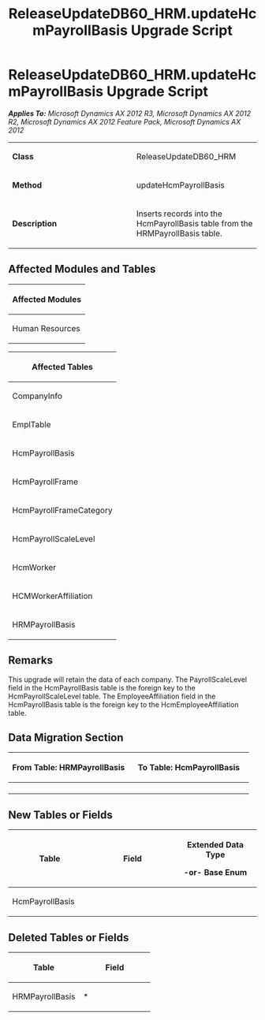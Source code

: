 ﻿---
title: ReleaseUpdateDB60_HRM.updateHcmPayrollBasis Upgrade Script
TOCTitle: ReleaseUpdateDB60_HRM.updateHcmPayrollBasis Upgrade Script
ms:assetid: 550ac6a5-b1a4-b042-c8b3-c1bd11dbb2f0
ms:mtpsurl: https://msdn.microsoft.com/en-us/library/JJ736158(v=AX.60)
ms:contentKeyID: 49708334
ms.date: 05/18/2015
mtps_version: v=AX.60
---

# ReleaseUpdateDB60\_HRM.updateHcmPayrollBasis Upgrade Script 


_**Applies To:** Microsoft Dynamics AX 2012 R3, Microsoft Dynamics AX 2012 R2, Microsoft Dynamics AX 2012 Feature Pack, Microsoft Dynamics AX 2012_

<table>
<colgroup>
<col style="width: 50%" />
<col style="width: 50%" />
</colgroup>
<tbody>
<tr class="odd">
<td><p><strong>Class</strong></p></td>
<td><p>ReleaseUpdateDB60_HRM</p></td>
</tr>
<tr class="even">
<td><p><strong>Method</strong></p></td>
<td><p>updateHcmPayrollBasis</p></td>
</tr>
<tr class="odd">
<td><p><strong>Description</strong></p></td>
<td><p>Inserts records into the HcmPayrollBasis table from the HRMPayrollBasis table.</p></td>
</tr>
</tbody>
</table>


## Affected Modules and Tables

<table>
<colgroup>
<col style="width: 100%" />
</colgroup>
<thead>
<tr class="header">
<th><p>Affected Modules</p></th>
</tr>
</thead>
<tbody>
<tr class="odd">
<td><p>Human Resources</p></td>
</tr>
</tbody>
</table>


<table>
<colgroup>
<col style="width: 100%" />
</colgroup>
<thead>
<tr class="header">
<th><p>Affected Tables</p></th>
</tr>
</thead>
<tbody>
<tr class="odd">
<td><p>CompanyInfo</p></td>
</tr>
<tr class="even">
<td><p>EmplTable</p></td>
</tr>
<tr class="odd">
<td><p>HcmPayrollBasis</p></td>
</tr>
<tr class="even">
<td><p>HcmPayrollFrame</p></td>
</tr>
<tr class="odd">
<td><p>HcmPayrollFrameCategory</p></td>
</tr>
<tr class="even">
<td><p>HcmPayrollScaleLevel</p></td>
</tr>
<tr class="odd">
<td><p>HcmWorker</p></td>
</tr>
<tr class="even">
<td><p>HCMWorkerAffiliation</p></td>
</tr>
<tr class="odd">
<td><p>HRMPayrollBasis</p></td>
</tr>
</tbody>
</table>


## Remarks

This upgrade will retain the data of each company. The PayrollScaleLevel field in the HcmPayrollBasis table is the foreign key to the HcmPayrollScaleLevel table. The EmployeeAffiliation field in the HcmPayrollBasis table is the foreign key to the HcmEmployeeAffiliation table.

## Data Migration Section

<table>
<colgroup>
<col style="width: 50%" />
<col style="width: 50%" />
</colgroup>
<thead>
<tr class="header">
<th><p>From Table: HRMPayrollBasis</p></th>
<th><p>To Table: HcmPayrollBasis</p></th>
</tr>
</thead>
<tbody>
<tr class="odd">
<td><p></p></td>
<td><p></p></td>
</tr>
</tbody>
</table>


## New Tables or Fields

<table>
<colgroup>
<col style="width: 33%" />
<col style="width: 33%" />
<col style="width: 33%" />
</colgroup>
<thead>
<tr class="header">
<th><p>Table</p></th>
<th><p>Field</p></th>
<th><p>Extended Data Type</p>
<p>-or- Base Enum</p></th>
</tr>
</thead>
<tbody>
<tr class="odd">
<td><p>HcmPayrollBasis</p></td>
<td><p></p></td>
<td><p></p></td>
</tr>
</tbody>
</table>


## Deleted Tables or Fields

<table>
<colgroup>
<col style="width: 50%" />
<col style="width: 50%" />
</colgroup>
<thead>
<tr class="header">
<th><p>Table</p></th>
<th><p>Field</p></th>
</tr>
</thead>
<tbody>
<tr class="odd">
<td><p>HRMPayrollBasis</p></td>
<td><p>*</p></td>
</tr>
</tbody>
</table>

  


